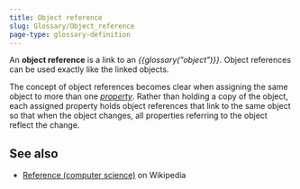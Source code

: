 ```yaml
---
title: Object reference
slug: Glossary/Object_reference
page-type: glossary-definition
---
```


An **object reference** is a link to an _{{glossary("object")}}_. Object references can be used exactly like the linked objects.

The concept of object references becomes clear when assigning the same object to more than one _[property](/Glossary/Property/JavaScript)_. Rather than holding a copy of the object, each assigned property holds object references that link to the same object so that when the object changes, all properties referring to the object reflect the change.

## See also

- [Reference (computer science)](<https://en.wikipedia.org/wiki/Reference_(computer_science)>) on Wikipedia

